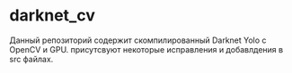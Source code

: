 # darknet_cv
Данный репозиторий содержит скомпилированный Darknet Yolo с OpenCV и GPU.
присутсвуют некоторые исправления и добавлдения в src файлах.
